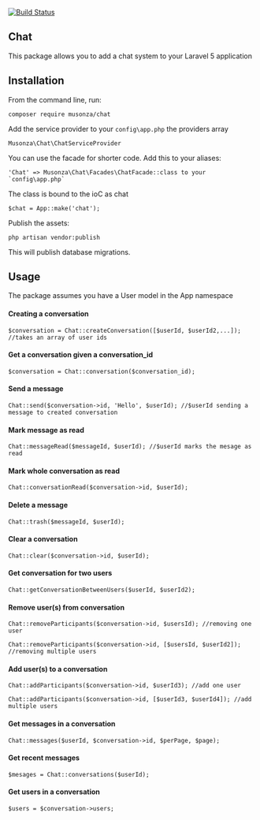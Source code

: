 [![Build Status](https://travis-ci.org/musonza/chat.svg?branch=master)](https://travis-ci.org/musonza/chat)
## Chat 

This package allows you to add a chat system to your Laravel 5 application

## Installation

From the command line, run:

```
composer require musonza/chat
```

Add the service provider to your `config\app.php` the providers array

```
Musonza\Chat\ChatServiceProvider
```

You can use the facade for shorter code. Add this to your aliases:

```
'Chat' => Musonza\Chat\Facades\ChatFacade::class to your `config\app.php`
```

The class is bound to the ioC as chat

```
$chat = App::make('chat');
```

Publish the assets:

```
php artisan vendor:publish
```

This will publish database migrations.

## Usage

The package assumes you have a User model in the App namespace

#### Creating a conversation
```
$conversation = Chat::createConversation([$userId, $userId2,...]); //takes an array of user ids
```

#### Get a conversation given a conversation_id
```
$conversation = Chat::conversation($conversation_id);
```

#### Send a message

```
Chat::send($conversation->id, 'Hello', $userId); //$userId sending a message to created conversation
```

#### Mark message as read

```
Chat::messageRead($messageId, $userId); //$userId marks the mesage as read
```

#### Mark whole conversation as read

```
Chat::conversationRead($conversation->id, $userId);
```	

#### Delete a message

```
Chat::trash($messageId, $userId);
```

#### Clear a conversation

```
Chat::clear($conversation->id, $userId);
```

#### Get conversation for two users

```
Chat::getConversationBetweenUsers($userId, $userId2);
```

#### Remove user(s) from conversation

```
Chat::removeParticipants($conversation->id, $usersId); //removing one user
```

```
Chat::removeParticipants($conversation->id, [$usersId, $userId2]); //removing multiple users
```

#### Add user(s) to a conversation

```
Chat::addParticipants($conversation->id, $userId3); //add one user
```

```
Chat::addParticipants($conversation->id, [$userId3, $userId4]); //add multiple users
```

#### Get messages in a conversation

```
Chat::messages($userId, $conversation->id, $perPage, $page);
```

#### Get recent messages 

```
$mesages = Chat::conversations($userId);
```

#### Get users in a conversation

```
$users = $conversation->users;
```




